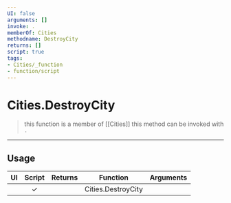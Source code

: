```yaml
---
UI: false
arguments: []
invoke: .
memberOf: Cities
methodname: DestroyCity
returns: []
script: true
tags:
- Cities/_function
- function/script
---
```

# Cities.DestroyCity
> this function is a member of [[Cities]]
> this method can be invoked with `.`
-----
## Usage
|  UI | Script | Returns | Function | Arguments |
|:---:|:------:|-------:|:--------:|:---------|
| |✓||Cities.DestroyCity||
